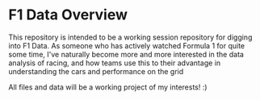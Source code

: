 # F1 Data Overview
This repository is intended to be a working session repository for digging into F1 Data. As someone who has actively watched Formula 1 for quite some time, I've naturally become more and more interested in the data analysis of racing, and how teams use this to their advantage in understanding the cars and performance on the grid

All files and data will be a working project of my interests! :)
